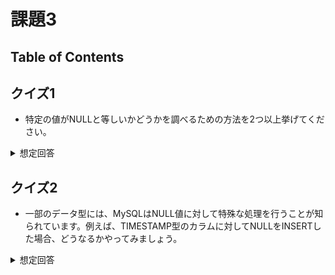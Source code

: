 # 課題3

## Table of Contents
<!-- START doctoc generated TOC please keep comment here to allow auto update -->
<!-- DON'T EDIT THIS SECTION, INSTEAD RE-RUN doctoc TO UPDATE -->



<!-- END doctoc generated TOC please keep comment here to allow auto update -->

## クイズ1

- 特定の値がNULLと等しいかどうかを調べるための方法を2つ以上挙げてください。

<details><summary>想定回答</summary>

- 以下2つの方法がある
  - `IS NULL`を使用する
  - `<=>`演算子を使用する

</details>

## クイズ2

- 一部のデータ型には、MySQLはNULL値に対して特殊な処理を行うことが知られています。例えば、TIMESTAMP型のカラムに対してNULLをINSERTした場合、どうなるかやってみましょう。

<details><summary>想定回答</summary>

- 以下のテーブルを作成する

```sql
 create table product (id int not null, name varchar(10) not null, created_at timestamp);
```

- timestamp型のカラムにNULLをINSERTすると、現在時刻（UTC）が挿入されていることがわかる

```sql
mysql> insert into product values (1, 'chair', NULL);
Query OK, 1 row affected (0.01 sec)

mysql> select * from product;
+----+-------+---------------------+
| id | name  | created_at          |
+----+-------+---------------------+
|  1 | chair | 2021-04-24 08:57:16 |
+----+-------+---------------------+
1 row in set (0.01 sec)
```

</details>
